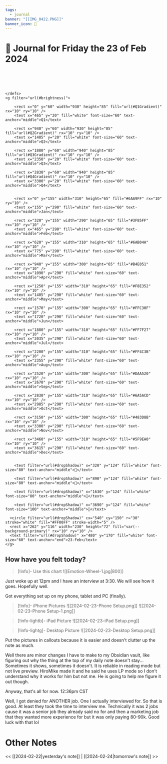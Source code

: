```yaml
---
tags:
  - journal
banner: "[[IMG_0422.PNG]]"
banner_icon: 🙂
---
```

# 📆 Journal for Friday the 23 of Feb 2024

  <svg viewBox="0 -100 3780 400" xmlns="http://www.w3.org/2000/svg">
    <title>Dynamic Timeline 2024</title>
    <defs>
        
  <filter id="brightness" x="0" y="0" width="100%" height="100%">
    <feColorMatrix type="matrix" values="0.8 0 0 0 0
                                         0 0.8 0 0 0
                                         0 0 0.8 0 0
                                         0 0 0 1 0" />
  </filter>
  <filter id="dropShadow" height="130%">
    <feGaussianBlur in="SourceAlpha" stdDeviation="3"/>
    <feOffset dx="2" dy="2" result="offsetblur"/>
    <feMerge>
      <feMergeNode in="offsetblur"/>
      <feMergeNode in="SourceGraphic"/>
    </feMerge>
  </filter>
  
        
  <linearGradient id="Q1Gradient" x1="0%" y1="0%" x2="100%" y2="0%">
      <stop offset="0%" style="stop-color:#6AA9FF" />
      <stop offset="50%" style="stop-color:#3F85FF" />
      <stop offset="100%" style="stop-color:#6AB04A" />
  </linearGradient>
      
  <linearGradient id="Q2Gradient" x1="0%" y1="0%" x2="100%" y2="0%">
      <stop offset="0%" style="stop-color:#B4E051" />
      <stop offset="50%" style="stop-color:#F8E352" />
      <stop offset="100%" style="stop-color:#FFC30F" />
  </linearGradient>
      
  <linearGradient id="Q3Gradient" x1="0%" y1="0%" x2="100%" y2="0%">
      <stop offset="0%" style="stop-color:#FF7F27" />
      <stop offset="50%" style="stop-color:#FF4C3B" />
      <stop offset="100%" style="stop-color:#DAA520" />
  </linearGradient>
      
  <linearGradient id="Q4Gradient" x1="0%" y1="0%" x2="100%" y2="0%">
      <stop offset="0%" style="stop-color:#6A5ACD" />
      <stop offset="50%" style="stop-color:#483D8B" />
      <stop offset="100%" style="stop-color:#5F9EA0" />
  </linearGradient>
      
    </defs>
    <g filter="url(#brightness)">
      
        <rect x="0" y="60" width="930" height="85" fill="url(#Q1Gradient)" rx="10" ry="10" />
        <text x="465" y="20" fill="white" font-size="60" text-anchor="middle">Q1</text>
      
        <rect x="940" y="60" width="930" height="85" fill="url(#Q2Gradient)" rx="10" ry="10" />
        <text x="1405" y="20" fill="white" font-size="60" text-anchor="middle">Q2</text>
      
        <rect x="1880" y="60" width="940" height="85" fill="url(#Q3Gradient)" rx="10" ry="10" />
        <text x="2350" y="20" fill="white" font-size="60" text-anchor="middle">Q3</text>
      
        <rect x="2830" y="60" width="940" height="85" fill="url(#Q4Gradient)" rx="10" ry="10" />
        <text x="3300" y="20" fill="white" font-size="60" text-anchor="middle">Q4</text>
      
      
        <rect x="0" y="155" width="310" height="65" fill="#6AA9FF" rx="10" ry="10" />
        <text x="155" y="290" fill="white" font-size="60" text-anchor="middle">Jan</text>
      
        <rect x="320" y="155" width="290" height="65" fill="#3F85FF" rx="10" ry="10" />
        <text x="465" y="290" fill="white" font-size="60" text-anchor="middle">Feb</text>
      
        <rect x="620" y="155" width="310" height="65" fill="#6AB04A" rx="10" ry="10" />
        <text x="775" y="290" fill="white" font-size="60" text-anchor="middle">Mar</text>
      
        <rect x="940" y="155" width="300" height="65" fill="#B4E051" rx="10" ry="10" />
        <text x="1090" y="290" fill="white" font-size="60" text-anchor="middle">Apr</text>
      
        <rect x="1250" y="155" width="310" height="65" fill="#F8E352" rx="10" ry="10" />
        <text x="1405" y="290" fill="white" font-size="60" text-anchor="middle">May</text>
      
        <rect x="1570" y="155" width="300" height="65" fill="#FFC30F" rx="10" ry="10" />
        <text x="1720" y="290" fill="white" font-size="60" text-anchor="middle">Jun</text>
      
        <rect x="1880" y="155" width="310" height="65" fill="#FF7F27" rx="10" ry="10" />
        <text x="2035" y="290" fill="white" font-size="60" text-anchor="middle">Jul</text>
      
        <rect x="2200" y="155" width="310" height="65" fill="#FF4C3B" rx="10" ry="10" />
        <text x="2355" y="290" fill="white" font-size="60" text-anchor="middle">Aug</text>
      
        <rect x="2520" y="155" width="300" height="65" fill="#DAA520" rx="10" ry="10" />
        <text x="2670" y="290" fill="white" font-size="60" text-anchor="middle">Sep</text>
      
        <rect x="2830" y="155" width="310" height="65" fill="#6A5ACD" rx="10" ry="10" />
        <text x="2985" y="290" fill="white" font-size="60" text-anchor="middle">Oct</text>
      
        <rect x="3150" y="155" width="300" height="65" fill="#483D8B" rx="10" ry="10" />
        <text x="3300" y="290" fill="white" font-size="60" text-anchor="middle">Nov</text>
      
        <rect x="3460" y="155" width="310" height="65" fill="#5F9EA0" rx="10" ry="10" />
        <text x="3615" y="290" fill="white" font-size="60" text-anchor="middle">Dec</text>
      
      
        <text filter="url(#dropShadow)" x="320" y="124" fill="white" font-size="80" text-anchor="middle">🎂</text>
      
        <text filter="url(#dropShadow)" x="890" y="124" fill="white" font-size="80" text-anchor="middle">💍</text>
      
        <text filter="url(#dropShadow)" x="1630" y="124" fill="white" font-size="80" text-anchor="middle">🎂</text>
      
        <text filter="url(#dropShadow)" x="3690" y="124" fill="white" font-size="100" text-anchor="middle">🎄</text>
      
      <circle filter="url(#dropShadow)" cx="540" cy="150" r="30" stroke="white" fill="#FF00FF" stroke-width="5" />
      <rect x="262" y="116" width="230" height="72" fill="var(--background-primary)" rx="10" ry="10" />
      <text filter="url(#dropShadow)" x="480" y="170" fill="white" font-size="60" text-anchor="end">23-Feb</text>
    </g>
  </svg>
    

## How have you felt today?
> [!info]- Use this chart
> ![[Emotion-Wheel-1.jpg|800]]

Just woke up at 12pm and I have an interview at 3:30. We will see how it goes. Hopefully well.

Got everything set up on my phone, tablet and PC (finally).

> [!info]- iPhone Pictures
> ![[2024-02-23-Phone Setup.png]]
>![[2024-02-23-Phone Setup-1.png]]
>

> [!info-lightb]- iPad Picture
> ![[2024-02-23-iPad Setup.png]]

>[!info-lightg]- Desktop Picture
>![[2024-02-23-Desktop Setup.png]]

Put the pictures in callouts because it is easier and doesn't clutter up the note as much.

Well there are minor changes I have to make to my Obsidian vault, like figuring out why the thing at the top of my daily note doesn't stay... Sometimes it shows, sometimes it doesn't. It is reliable in reading mode but not live preview. HiroMike made it and he said he uses LP mode so I don't understand why it works for him but not me. He is going to help me figure it out though.

Anyway, that's all for now.
12:36pm CST

Well, I got denied for ANOTHER job. One I actually interviewed for. So that is good. At least they took the time to interview me. Technically it was 2 jobs cause it was a senior job they already said no for and then a marketing job that they wanted more experience for but it was only paying 80-90k. Good luck with that lol
# Other Notes
<< [[2024-02-22|yesterday's note]] | [[2024-02-24|tomorrow's note]] >>